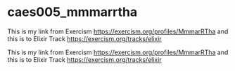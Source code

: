 # caes005_mmmarrtha
This is my link from Exercism https://exercism.org/profiles/MmmarRTha and this is to Elixir Track https://exercism.org/tracks/elixir

This is my link from Exercism https://exercism.org/profiles/MmmarRTha and this is to Elixir Track https://exercism.org/tracks/elixir
